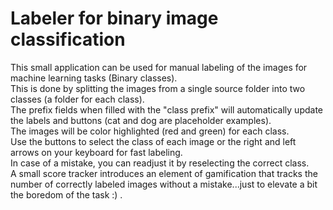 # Labeler for binary image classification
 
This small application can be used for manual labeling of the images for machine learning tasks (Binary classes).   
This is done by splitting the images from a single source folder into two classes (a folder for each class).   
The prefix fields when filled with the "class prefix" will automatically update the labels and buttons (cat and dog are placeholder examples).  
The images will be color highlighted (red and green) for each class.  
Use the buttons to select the class of each image or the right and left arrows on your keyboard for fast labeling.  
In case of a mistake, you can readjust it by reselecting the correct class.   
A small score tracker introduces an element of gamification that tracks the number of correctly labeled images without a mistake...just to elevate a bit the boredom of the task :) .  


